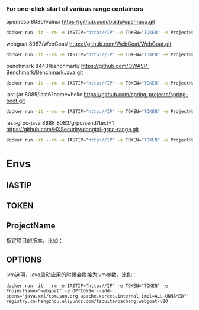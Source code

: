 ### For one-click start of various range containers


openrasp 8080/vulns/   https://github.com/baidu/openrasp.git
```cmd
docker run -it --rm -e IASTIP="http://IP" -e TOKEN="TOKEN" -e ProjectName="openrasp" registry.cn-hangzhou.aliyuncs.com/tscuite/bachang:openrasp-v20
```

webgoat 8087/WebGoat/   https://github.com/WebGoat/WebGoat.git
```cmd
docker run -it --rm -e IASTIP="http://IP" -e TOKEN="TOKEN" -e ProjectName="webgoat" registry.cn-hangzhou.aliyuncs.com/tscuite/bachang:webgoat-v20
```

benchmark 8443/benchmark/   https://github.com/OWASP-Benchmark/BenchmarkJava.git
```cmd
docker run -it --rm -e IASTIP="http://IP" -e TOKEN="TOKEN" -e ProjectName="benchmark" registry.cn-hangzhou.aliyuncs.com/tscuite/bachang:benchmark-v20
```

iast-jar 8085/iast6\?name=hello  https://github.com/spring-projects/spring-boot.git
```cmd
docker run -it --rm -e IASTIP="http://IP" -e TOKEN="TOKEN" -e ProjectName="iast-jar" registry.cn-hangzhou.aliyuncs.com/tscuite/bachang:iast-jar-v11
```

iast-grpc-java 8888 8083/grpc/send?text=1  https://github.com/HXSecurity/dongtai-grpc-range.git
```cmd
docker run -it --rm -e IASTIP="http://IP" -e TOKEN="TOKEN" -e ProjectName="iast-grpc-java" registry.cn-hangzhou.aliyuncs.com/tscuite/bachang:iast-grpc-java-v11
```



# Envs

## IASTIP

## TOKEN

## ProjectName

指定项目的版本，比如：



## OPTIONS

jvm选项，java启动应用的时候会拼接为jvm参数，比如：

```
docker run -it --rm -e IASTIP="http://IP" -e TOKEN="TOKEN" -e ProjectName="webgoat" -e OPTIONS='--add-opens="java.xml/com.sun.org.apache.xerces.internal.impl=ALL-UNNAMED"' registry.cn-hangzhou.aliyuncs.com/tscuite/bachang:webgoat-v20
```
















